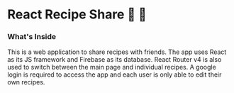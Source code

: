 # React Recipe Share 🍅 🍎

### What's Inside
This is a web application to share recipes with friends. The app uses React as its JS framework and Firebase as its database. React Router v4 is also used to switch between the main page and individual recipes. A google login is required to access the app and each user is only able to edit their own recipes.
